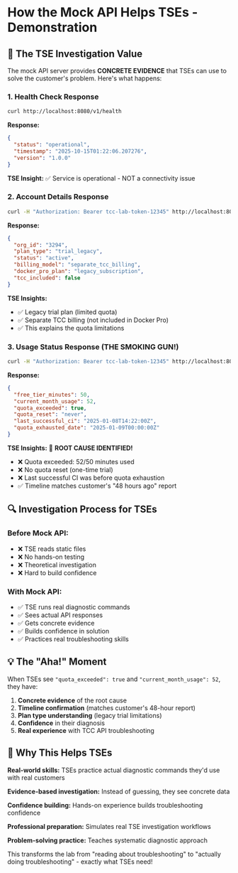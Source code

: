 # How the Mock API Helps TSEs - Demonstration

## 🎯 The TSE Investigation Value

The mock API server provides **CONCRETE EVIDENCE** that TSEs can use to solve the customer's problem. Here's what happens:

### 1. Health Check Response
```bash
curl http://localhost:8080/v1/health
```

**Response:**
```json
{
  "status": "operational",
  "timestamp": "2025-10-15T01:22:06.207276",
  "version": "1.0.0"
}
```

**TSE Insight:** ✅ Service is operational - NOT a connectivity issue

### 2. Account Details Response
```bash
curl -H "Authorization: Bearer tcc-lab-token-12345" http://localhost:8080/v1/account
```

**Response:**
```json
{
  "org_id": "3294",
  "plan_type": "trial_legacy",
  "status": "active",
  "billing_model": "separate_tcc_billing",
  "docker_pro_plan": "legacy_subscription",
  "tcc_included": false
}
```

**TSE Insights:** 
- ✅ Legacy trial plan (limited quota)
- ✅ Separate TCC billing (not included in Docker Pro)
- ✅ This explains the quota limitations

### 3. Usage Status Response (THE SMOKING GUN!)
```bash
curl -H "Authorization: Bearer tcc-lab-token-12345" http://localhost:8080/v1/usage
```

**Response:**
```json
{
  "free_tier_minutes": 50,
  "current_month_usage": 52,
  "quota_exceeded": true,
  "quota_reset": "never",
  "last_successful_ci": "2025-01-08T14:22:00Z",
  "quota_exhausted_date": "2025-01-09T00:00:00Z"
}
```

**TSE Insights:** 🎯 **ROOT CAUSE IDENTIFIED!**
- ❌ Quota exceeded: 52/50 minutes used
- ❌ No quota reset (one-time trial)
- ❌ Last successful CI was before quota exhaustion
- ✅ Timeline matches customer's "48 hours ago" report

## 🔍 Investigation Process for TSEs

### Before Mock API:
- ❌ TSE reads static files
- ❌ No hands-on testing
- ❌ Theoretical investigation
- ❌ Hard to build confidence

### With Mock API:
- ✅ TSE runs real diagnostic commands
- ✅ Sees actual API responses
- ✅ Gets concrete evidence
- ✅ Builds confidence in solution
- ✅ Practices real troubleshooting skills

## 💡 The "Aha!" Moment

When TSEs see `"quota_exceeded": true` and `"current_month_usage": 52`, they have:

1. **Concrete evidence** of the root cause
2. **Timeline confirmation** (matches customer's 48-hour report)
3. **Plan type understanding** (legacy trial limitations)
4. **Confidence** in their diagnosis
5. **Real experience** with TCC API troubleshooting

## 🎯 Why This Helps TSEs

**Real-world skills:** TSEs practice actual diagnostic commands they'd use with real customers

**Evidence-based investigation:** Instead of guessing, they see concrete data

**Confidence building:** Hands-on experience builds troubleshooting confidence

**Professional preparation:** Simulates real TSE investigation workflows

**Problem-solving practice:** Teaches systematic diagnostic approach

This transforms the lab from "reading about troubleshooting" to "actually doing troubleshooting" - exactly what TSEs need!
